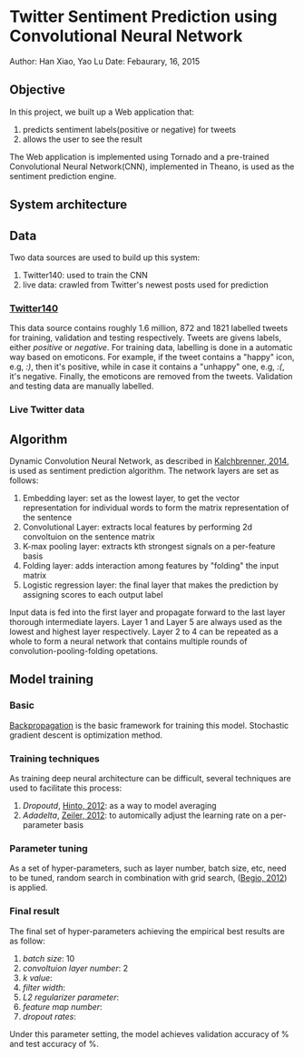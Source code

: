 # Twitter Sentiment Prediction using Convolutional Neural Network

Author: Han Xiao, Yao Lu
Date: Febaurary, 16, 2015

## Objective

In this project, we built up a Web application that:

1. predicts sentiment labels(positive or negative) for tweets
2. allows the user to see the result

The Web application is implemented using Tornado and a pre-trained Convolutional Neural Network(CNN), implemented in Theano, is used as the sentiment prediction engine.

## System architecture
<!-- Yao -->
<!-- Technical choices and basic introduction to the UI -->

## Data

Two data sources are used to build up this system:

1. Twitter140: used to train the CNN
2. live data: crawled from Twitter's newest posts used for prediction

### [Twitter140](http://help.sentiment140.com/for-students/)
This data source contains roughly 1.6 million, 872 and 1821 labelled tweets for training, validation and testing respectively. Tweets are givens labels, either *positive* or *negative*. For training data, labelling is done in a automatic way based on emoticons. For example, if the tweet contains a "happy" icon, e.g, *:)*, then it's positive, while in case it contains a "unhappy" one, e.g, *:(*, it's negative. Finally, the emoticons are removed from the tweets. Validation and testing data are manually labelled.

### Live Twitter data
<!-- Yao -->

## Algorithm

Dynamic Convolution Neural Network, as described in [Kalchbrenner, 2014](http://nal.co/papers/Kalchbrenner_DCNN_ACL14), is used as sentiment prediction algorithm. The network layers are set as follows:

1. Embedding layer: set as the lowest layer, to get the vector representation for individual words to form the matrix representation of the sentence
2. Convolutional Layer: extracts local features  by performing 2d convoltuion on the sentence matrix
3. K-max pooling layer: extracts kth strongest signals on a per-feature basis
4. Folding layer: adds interaction among features by "folding" the input matrix
5. Logistic regression layer: the final layer that makes the prediction by assigning scores to each output label

Input data is fed into the first layer and propagate forward to the last layer thorough intermediate layers. Layer 1 and Layer 5 are always used as the lowest and highest layer respectively. Layer 2 to 4 can be repeated as a whole to form a neural network that contains multiple rounds of convolution-pooling-folding opetations.

## Model training

### Basic
[Backpropagation](http://en.wikipedia.org/wiki/Backpropagation) is the basic framework for training this model. Stochastic gradient descent is optimization method.

### Training techniques
As training deep neural architecture can be difficult, several techniques are used to facilitate this process:

1. *Dropoutd*, [Hinto, 2012](http://arxiv.org/pdf/1207.0580.pdf): as a way to model averaging
2. *Adadelta*, [Zeiler, 2012](http://arxiv.org/abs/1212.5701): to automically adjust the learning rate on a per-parameter basis 

### Parameter tuning

As a set of hyper-parameters, such as layer number, batch size, etc, need to be tuned, random search in combination with grid search, ([Begio, 2012](http://arxiv.org/abs/1206.5533)) is applied.

### Final result

The final set of hyper-parameters achieving the empirical best results are as follow:

1. *batch size*: 10
2. *convoltuion layer number*: 2
3. *k value*:
4. *filter width*:
5. *L2 regularizer parameter*:
6. *feature map number*:
7. *dropout rates*: 

Under this parameter setting, the model achieves validation accuracy of % and test accuracy of %.



